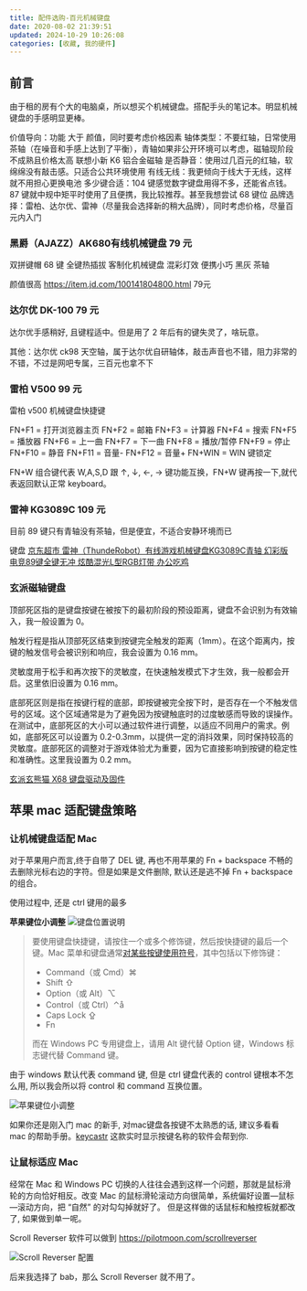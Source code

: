 ```yaml
---
title: 配件选购-百元机械键盘
date: 2020-08-02 21:39:51
updated: 2024-10-29 10:26:08
categories: [收藏, 我的硬件]
---
```


## 前言

由于租的房有个大的电脑桌，所以想买个机械键盘。搭配手头的笔记本。明显机械键盘的手感明显更棒。

价值导向：功能 大于 颜值，同时要考虑价格因素
轴体类型：不要红轴，日常使用茶轴（在噪音和手感上达到了平衡），青轴如果非公开环境可以考虑，磁轴现阶段不成熟且价格太高
联想小新 K6 铝合金磁轴
是否静音：使用过几百元的红轴，软绵绵没有敲击感。只适合公共环境使用
有线无线：我更倾向于线大于无线，这样就不用担心更换电池
多少键合适：104 键感觉数字键盘用得不多，还能省点钱。87 键就中规中矩平时使用了且便携，我比较推荐。甚至我想尝试 68 键位
品牌选择：雷柏、达尔优、雷神（尽量我会选择新的稍大品牌），同时考虑价格，尽量百元内入门

<!-- more -->

### 黑爵（AJAZZ）AK680有线机械键盘 79 元

双拼键帽 68 键 全键热插拔 客制化机械键盘 混彩灯效 便携小巧 黑灰 茶轴

颜值很高
https://item.jd.com/100141804800.html 79元

### 达尔优 DK-100 79 元

达尔优手感稍好, 且键程适中。但是用了 2 年后有的键失灵了，啥玩意。

其他：达尔优 ck98 天空轴，属于达尔优自研轴体，敲击声音也不错，阻力非常的不错，不过是网吧专属，三百元也拿不下

### 雷柏 V500 99 元

雷柏 v500 机械键盘快捷键

FN+F1 = 打开浏览器主页
FN+F2 = 邮箱
FN+F3 = 计算器
FN+F4 = 搜索
FN+F5 = 播放器
FN+F6 = 上一曲
FN+F7 = 下一曲
FN+F8 = 播放/暂停
FN+F9 = 停止
FN+F10 = 静音
FN+F11 = 音量-
FN+F12 = 音量+
FN+WIN = WIN 键锁定

FN+W 组合键代表 W,A,S,D 跟 ↑, ↓, ←, → 键功能互换，FN+W 键再按一下,就代表返回默认正常 keyboard。

### 雷神 KG3089C 109 元

目前 89 键只有青轴没有茶轴，但是便宜，不适合安静环境而已

键盘 [京东超市 雷神（ThundeRobot）有线游戏机械键盘KG3089C青轴 幻彩版 电竞89键全键无冲 炫酷混光L型RGB灯带 办公吃鸡](https://item.jd.com/100016060292.html)

### 玄派磁轴键盘

顶部死区指的是键盘按键在被按下的最初阶段的预设距离，键盘不会识别为有效输入，我一般设置为 0。

触发行程是指从顶部死区结束到按键完全触发的距离（1mm）。在这个距离内，按键的触发信号会被识别和响应，我会设置为 0.16 mm。

灵敏度用于松手和再次按下的灵敏度，在快速触发模式下才生效，我一般都会开启。这里依旧设置为 0.16 mm。

底部死区则是指在按键行程的底部，即按键被完全按下时，是否存在一个不触发信号的区域。这个区域通常是为了避免因为按键触底时的过度敏感而导致的误操作。在测试中，底部死区的大小可以通过软件进行调整，以适应不同用户的需求。例如，底部死区可以设置为 0.2-0.3mm，以提供一定的消抖效果，同时保持较高的灵敏度。底部死区的调整对于游戏体验尤为重要，因为它直接影响到按键的稳定性和准确性。这里我设置为 0.2 mm。

[玄派玄熊猫 X68 键盘驱动及固件](https://metaphyuni.com/pc/driver_download)

## 苹果 mac 适配键盘策略

### 让机械键盘适配 Mac

对于苹果用户而言,终于自带了 DEL 键, 再也不用苹果的 Fn + backspace 不畅的去删除光标右边的字符。但是如果是文件删除, 默认还是逃不掉  Fn + backspace 的组合。

使用过程中, 还是 ctrl 键用的最多

**苹果键位小调整**
![键盘位置说明](/images/收藏-我的硬件/2020年-记录百元机械键盘选购/键盘位置说明.png)

> 要使用键盘快捷键，请按住一个或多个修饰键，然后按快捷键的最后一个键。Mac 菜单和键盘通常[对某些按键使用符号](https://support.apple.com/zh-cn/guide/mac-help/what-are-those-symbols-shown-in-menus-cpmh0011/mac)，其中包括以下修饰键：
>
> * Command（或 Cmd）⌘
> * Shift ⇧
> * Option（或 Alt）⌥
> * Control（或 Ctrl）⌃å
> * Caps Lock ⇪
> * Fn
>
> 而在 Windows PC 专用键盘上，请用 Alt 键代替 Option 键，Windows 标志键代替 Command 键。

由于 windows 默认代表 command 键, 但是 ctrl 键盘代表的 control 键根本不怎么用, 所以我会所以将 control 和 command 互换位置。

![苹果键位小调整](/images/收藏-我的硬件/2020年-记录百元机械键盘选购/苹果键位小调整.png)

如果你还是刚入门 mac 的新手, 对mac键盘各按键不太熟悉的话, 建议多看看 mac 的帮助手册。[keycastr](https://github.com/keycastr/keycastr) 这款实时显示按键名称的软件会帮到你.

### 让鼠标适应 Mac

经常在 Mac 和 Windows PC 切换的人往往会遇到这样一个问题，那就是鼠标滑轮的方向恰好相反。改变 Mac 的鼠标滑轮滚动方向很简单，系统偏好设置—鼠标—滚动方向，把 “自然” 的对勾勾掉就好了。 但是这样做的话鼠标和触控板就都改了, 如果做到单一呢。

Scroll Reverser 软件可以做到
<https://pilotmoon.com/scrollreverser>

![Scroll Reverser 配置](/images/收藏-我的硬件/2020年-记录百元机械键盘选购/Scroll%20Reverser配置.png)

后来我选择了 bab，那么 Scroll Reverser 就不用了。
